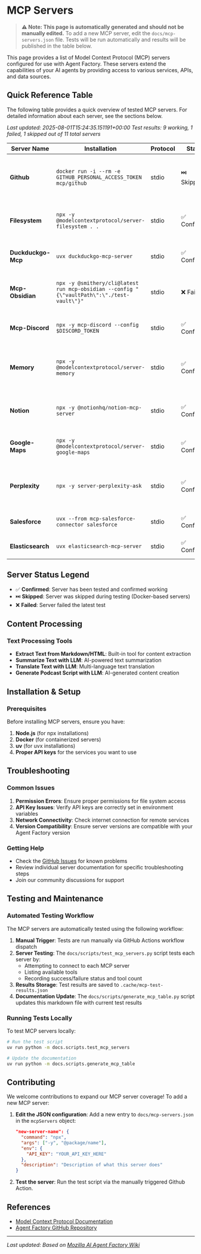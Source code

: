 # MCP Servers

> **⚠️ Note: This page is automatically generated and should not be manually edited.**
> To add a new MCP server, edit the `docs/mcp-servers.json` file. Tests will be run automatically and results will be published in the table below.

This page provides a list of Model Context Protocol (MCP) servers configured for use with Agent Factory. These servers extend the capabilities of your AI agents by providing access to various services, APIs, and data sources.

## Quick Reference Table

The following table provides a quick overview of tested MCP servers. For detailed information about each server, see the sections below.

<!-- MCP_SERVERS_TABLE_START -->

*Last updated: 2025-08-01T15:24:35.151191+00:00*
*Test results: 9 working, 1 failed, 1 skipped out of 11 total servers*

| Server Name | Installation | Protocol | Status | Description |
| --- | --- | --- | --- | --- |
| **Github** | `docker run -i --rm -e GITHUB_PERSONAL_ACCESS_TOKEN mcp/github` | stdio | ⏭️ Skipped | GitHub integration for repository management, issues, and code search |
| **Filesystem** | `npx -y @modelcontextprotocol/server-filesystem . .` | stdio | ✅ Confirmed | Local file system operations and management |
| **Duckduckgo-Mcp** | `uvx duckduckgo-mcp-server` | stdio | ✅ Confirmed | Web search capabilities using DuckDuckGo |
| **Mcp-Obsidian** | `npx -y @smithery/cli@latest run mcp-obsidian --config "{\"vaultPath\":\"./test-vault\"}"` | stdio | ❌ Failed | Obsidian vault integration for note management |
| **Mcp-Discord** | `npx -y mcp-discord --config $DISCORD_TOKEN` | stdio | ✅ Confirmed | Discord messaging and server management |
| **Memory** | `npx -y @modelcontextprotocol/server-memory` | stdio | ✅ Confirmed | Memory management and persistence for MCP servers |
| **Notion** | `npx -y @notionhq/notion-mcp-server` | stdio | ✅ Confirmed | Notion workspace integration for page management |
| **Google-Maps** | `npx -y @modelcontextprotocol/server-google-maps` | stdio | ✅ Confirmed | Google Maps integration for location services |
| **Perplexity** | `npx -y server-perplexity-ask` | stdio | ✅ Confirmed | AI-powered search and information retrieval using Perplexity |
| **Salesforce** | `uvx --from mcp-salesforce-connector salesforce` | stdio | ✅ Confirmed | Salesforce CRM integration |
| **Elasticsearch** | `uvx elasticsearch-mcp-server` | stdio | ✅ Confirmed | Elasticsearch search and analytics |
<!-- MCP_SERVERS_TABLE_END -->

## Server Status Legend

- ✅ **Confirmed**: Server has been tested and confirmed working
- ⏭️ **Skipped**: Server was skipped during testing (Docker-based servers)
- ❌ **Failed**: Server failed the latest test

## Content Processing

### Text Processing Tools
- **Extract Text from Markdown/HTML**: Built-in tool for content extraction
- **Summarize Text with LLM**: AI-powered text summarization
- **Translate Text with LLM**: Multi-language text translation
- **Generate Podcast Script with LLM**: AI-generated content creation

## Installation & Setup

### Prerequisites

Before installing MCP servers, ensure you have:

1. **Node.js** (for npx installations)
2. **Docker** (for containerized servers)
3. **uv** (for uvx installations)
4. **Proper API keys** for the services you want to use

## Troubleshooting

### Common Issues

1. **Permission Errors**: Ensure proper permissions for file system access
2. **API Key Issues**: Verify API keys are correctly set in environment variables
3. **Network Connectivity**: Check internet connection for remote services
4. **Version Compatibility**: Ensure server versions are compatible with your Agent Factory version

### Getting Help

- Check the [GitHub Issues](https://github.com/mozilla-ai/agent-factory/issues) for known problems
- Review individual server documentation for specific troubleshooting steps
- Join our community discussions for support

## Testing and Maintenance

### Automated Testing Workflow

The MCP servers are automatically tested using the following workflow:

1. **Manual Trigger**: Tests are run manually via GitHub Actions workflow dispatch
2. **Server Testing**: The `docs/scripts/test_mcp_servers.py` script tests each server by:
   - Attempting to connect to each MCP server
   - Listing available tools
   - Recording success/failure status and tool count
3. **Results Storage**: Test results are saved to `.cache/mcp-test-results.json`
4. **Documentation Update**: The `docs/scripts/generate_mcp_table.py` script updates this markdown file with current test results

### Running Tests Locally

To test MCP servers locally:

```bash
# Run the test script
uv run python -m docs.scripts.test_mcp_servers

# Update the documentation
uv run python -m docs.scripts.generate_mcp_table
```

## Contributing

We welcome contributions to expand our MCP server coverage! To add a new MCP server:

1. **Edit the JSON configuration**: Add a new entry to `docs/mcp-servers.json` in the `mcpServers` object:
   ```json
   "new-server-name": {
     "command": "npx",
     "args": ["-y", "@package/name"],
     "env": {
       "API_KEY": "YOUR_API_KEY_HERE"
     },
     "description": "Description of what this server does"
   }
   ```

2. **Test the server**: Run the test script via the manually triggered Github Action.

## References

- [Model Context Protocol Documentation](https://modelcontextprotocol.io/)
- [Agent Factory GitHub Repository](https://github.com/mozilla-ai/agent-factory)

---

*Last updated: Based on [Mozilla AI Agent Factory Wiki](https://github.com/mozilla-ai/agent-factory/wiki/MCP-servers-under-test)*
